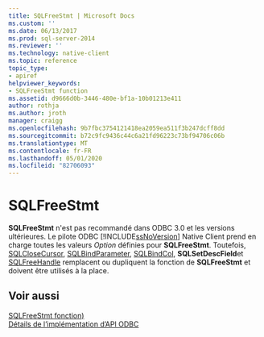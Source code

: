 ```yaml
---
title: SQLFreeStmt | Microsoft Docs
ms.custom: ''
ms.date: 06/13/2017
ms.prod: sql-server-2014
ms.reviewer: ''
ms.technology: native-client
ms.topic: reference
topic_type:
- apiref
helpviewer_keywords:
- SQLFreeStmt function
ms.assetid: d9666d0b-3446-480e-bf1a-10b01213e411
author: rothja
ms.author: jroth
manager: craigg
ms.openlocfilehash: 9b7fbc3754121418ea2059ea511f3b247dcff8dd
ms.sourcegitcommit: b72c9fc9436c44c6a21fd96223c73bf94706c06b
ms.translationtype: MT
ms.contentlocale: fr-FR
ms.lasthandoff: 05/01/2020
ms.locfileid: "82706093"
---
```

# <a name="sqlfreestmt"></a>SQLFreeStmt
  **SQLFreeStmt** n'est pas recommandé dans ODBC 3.0 et les versions ultérieures. Le pilote ODBC [!INCLUDE[ssNoVersion](../../includes/ssnoversion-md.md)] Native Client prend en charge toutes les valeurs *Option* définies pour **SQLFreeStmt**. Toutefois, [SQLCloseCursor](sqlclosecursor.md), [SQLBindParameter](sqlbindparameter.md), [SQLBindCol](sqlbindcol.md), **SQLSetDescField**et [SQLFreeHandle](sqlfreehandle.md) remplacent ou dupliquent la fonction de **SQLFreeStmt** et doivent être utilisés à la place.  
  
## <a name="see-also"></a>Voir aussi  
 [SQLFreeStmt fonction)](https://go.microsoft.com/fwlink/?LinkId=59346)   
 [Détails de l’implémentation d’API ODBC](odbc-api-implementation-details.md)  
  
  
